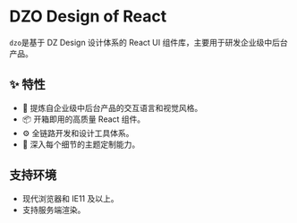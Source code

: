# DZO Design of React

`dzo`是基于 DZ Design 设计体系的 React UI 组件库，主要用于研发企业级中后台产品。

## ✨ 特性
- 🌈 提炼自企业级中后台产品的交互语言和视觉风格。
- 📦 开箱即用的高质量 React 组件。
- ⚙️ 全链路开发和设计工具体系。
- 🎨 深入每个细节的主题定制能力。

## 支持环境
- 现代浏览器和 IE11 及以上。
- 支持服务端渲染。